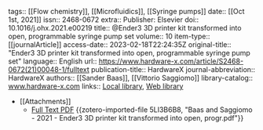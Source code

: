 tags:: [[Flow chemistry]], [[Microfluidics]], [[Syringe pumps]]
date:: [[Oct 1st, 2021]]
issn:: 2468-0672
extra:: Publisher: Elsevier
doi:: 10.1016/j.ohx.2021.e00219
title:: @Ender3 3D printer kit transformed into open, programmable syringe pump set
volume:: 10
item-type:: [[journalArticle]]
access-date:: 2023-02-18T22:24:35Z
original-title:: "Ender3 3D printer kit transformed into open, programmable syringe pump set"
language:: English
url:: https://www.hardware-x.com/article/S2468-0672(21)00048-1/fulltext
publication-title:: HardwareX
journal-abbreviation:: HardwareX
authors:: [[Sander Baas]], [[Vittorio Saggiomo]]
library-catalog:: www.hardware-x.com
links:: [Local library](zotero://select/library/items/SQ5T6TU3), [Web library](https://www.zotero.org/users/8784047/items/SQ5T6TU3)

- [[Attachments]]
	- [Full Text PDF](http://www.hardware-x.com/article/S2468067221000481/pdf) {{zotero-imported-file 5LI3B6B8, "Baas and Saggiomo - 2021 - Ender3 3D printer kit transformed into open, progr.pdf"}}